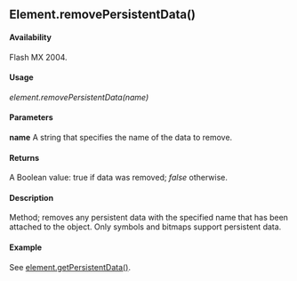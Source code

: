 ## Element.removePersistentData()

#### Availability

Flash MX 2004.

#### Usage

*element.removePersistentData(name)*

#### Parameters

**name** A string that specifies the name of the data to remove.

#### Returns

A Boolean value: true if data was removed; *false* otherwise.

#### Description

Method; removes any persistent data with the specified name that has been attached to the object. Only symbols and bitmaps support persistent data.

#### Example


See [element.getPersistentData()](../Element_object/element2.md).
